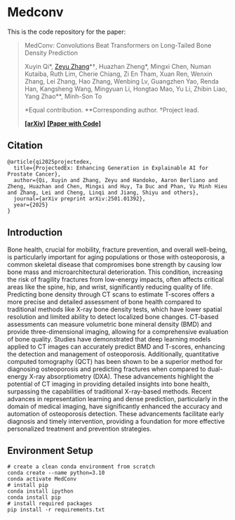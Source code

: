 # Medconv
This is the code repository for the paper:
> MedConv: Convolutions Beat Transformers on Long-Tailed Bone Density Prediction
> 
> Xuyin Qi\*, [Zeyu Zhang](https://steve-zeyu-zhang.github.io/)\*†, Huazhan Zheng\*, Mingxi Chen, Numan Kutaiba, Ruth Lim, Cherie Chiang, Zi En Tham, Xuan Ren, Wenxin Zhang, Lei Zhang, Hao Zhang, Wenbing Lv, Guangzhen Yao, Renda Han, Kangsheng Wang, Mingyuan Li, Hongtao Mao, Yu Li, Zhibin Liao, Yang Zhao\**, Minh-Son To
>
> \*Equal contribution. \**Corresponding author. †Project lead.
> 
> [**[arXiv]**]() [**[Paper with Code]**]()

## Citation

```
@article{qi2025projectedex,
  title={ProjectedEx: Enhancing Generation in Explainable AI for Prostate Cancer},
  author={Qi, Xuyin and Zhang, Zeyu and Handoko, Aaron Berliano and Zheng, Huazhan and Chen, Mingxi and Huy, Ta Duc and Phan, Vu Minh Hieu and Zhang, Lei and Cheng, Linqi and Jiang, Shiyu and others},
  journal={arXiv preprint arXiv:2501.01392},
  year={2025}
}
```

## Introduction

Bone health, crucial for mobility, fracture prevention, and overall well-being, is particularly important for aging populations or those with osteoporosis, a common skeletal disease that compromises bone strength by causing low bone mass and microarchitectural deterioration. This condition, increasing the risk of fragility fractures from low-energy impacts, often affects critical areas like the spine, hip, and wrist, significantly reducing quality of life. Predicting bone density through CT scans to estimate T-scores offers a more precise and detailed assessment of bone health compared to traditional methods like X-ray bone density tests, which have lower spatial resolution and limited ability to detect localized bone changes. CT-based assessments can measure volumetric bone mineral density (BMD) and provide three-dimensional imaging, allowing for a comprehensive evaluation of bone quality. Studies have demonstrated that deep learning models applied to CT images can accurately predict BMD and T-scores, enhancing the detection and management of osteoporosis. Additionally, quantitative computed tomography (QCT) has been shown to be a superior method for diagnosing osteoporosis and predicting fractures when compared to dual-energy X-ray absorptiometry (DXA). These advancements highlight the potential of CT imaging in providing detailed insights into bone health, surpassing the capabilities of traditional X-ray-based methods. Recent advances in representation learning and dense prediction, particularly in the domain of medical imaging, have significantly enhanced the accuracy and automation of osteoporosis detection. These advancements facilitate early diagnosis and timely intervention, providing a foundation for more effective personalized treatment and prevention strategies.

## Environment Setup
```
# create a clean conda environment from scratch
conda create --name python=3.10
conda activate MedConv
# install pip
conda install ipython
conda install pip
# install required packages
pip install -r requirements.txt
```

